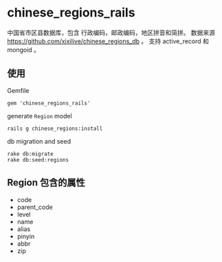 # chinese_regions_rails

中国省市区县数据库，包含 行政编码，邮政编码，地区拼音和简拼。
数据来源 https://github.com/xixilive/chinese_regions_db 。
支持 active_record 和 mongoid 。

## 使用

Gemfile

```
gem 'chinese_regions_rails'
```

generate `Region` model

```
rails g chinese_regions:install
```

db migration and seed

```
rake db:migrate
rake db:seed:regions
```

## Region 包含的属性

* code
* parent_code
* level
* name
* alias
* pinyin
* abbr
* zip
